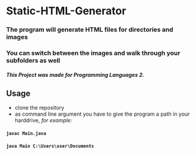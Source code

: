 # Static-HTML-Generator
### The program will generate HTML files for directories and images
### You can switch between the images and walk through your subfolders as well
#### *This Project was made for Programming Languages 2.*

## Usage
- clone the repository
- as command line argument you have to give the program a path in your harddrive, *for example:*
#### `javac Main.java`
#### `java Main C:\Users\user\Documents`
